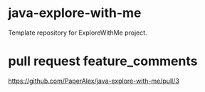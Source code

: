 # java-explore-with-me
Template repository for ExploreWithMe project.
# pull request feature_comments
https://github.com/PaperAlex/java-explore-with-me/pull/3
